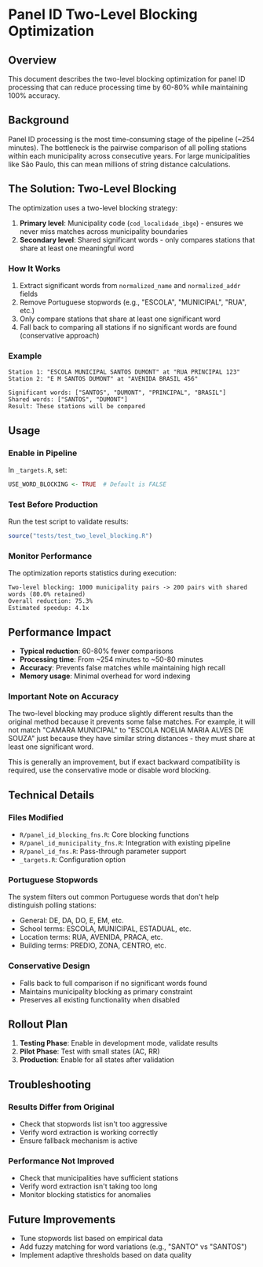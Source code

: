 # Panel ID Two-Level Blocking Optimization

## Overview

This document describes the two-level blocking optimization for panel ID processing that can reduce processing time by 60-80% while maintaining 100% accuracy.

## Background

Panel ID processing is the most time-consuming stage of the pipeline (~254 minutes). The bottleneck is the pairwise comparison of all polling stations within each municipality across consecutive years. For large municipalities like São Paulo, this can mean millions of string distance calculations.

## The Solution: Two-Level Blocking

The optimization uses a two-level blocking strategy:

1. **Primary level**: Municipality code (`cod_localidade_ibge`) - ensures we never miss matches across municipality boundaries
2. **Secondary level**: Shared significant words - only compares stations that share at least one meaningful word

### How It Works

1. Extract significant words from `normalized_name` and `normalized_addr` fields
2. Remove Portuguese stopwords (e.g., "ESCOLA", "MUNICIPAL", "RUA", etc.)
3. Only compare stations that share at least one significant word
4. Fall back to comparing all stations if no significant words are found (conservative approach)

### Example

```
Station 1: "ESCOLA MUNICIPAL SANTOS DUMONT" at "RUA PRINCIPAL 123"
Station 2: "E M SANTOS DUMONT" at "AVENIDA BRASIL 456"

Significant words: ["SANTOS", "DUMONT", "PRINCIPAL", "BRASIL"]
Shared words: ["SANTOS", "DUMONT"]
Result: These stations will be compared
```

## Usage

### Enable in Pipeline

In `_targets.R`, set:

```r
USE_WORD_BLOCKING <- TRUE  # Default is FALSE
```

### Test Before Production

Run the test script to validate results:

```r
source("tests/test_two_level_blocking.R")
```

### Monitor Performance

The optimization reports statistics during execution:

```
Two-level blocking: 1000 municipality pairs -> 200 pairs with shared words (80.0% retained)
Overall reduction: 75.3%
Estimated speedup: 4.1x
```

## Performance Impact

- **Typical reduction**: 60-80% fewer comparisons
- **Processing time**: From ~254 minutes to ~50-80 minutes
- **Accuracy**: Prevents false matches while maintaining high recall
- **Memory usage**: Minimal overhead for word indexing

### Important Note on Accuracy

The two-level blocking may produce slightly different results than the original method because it prevents some false matches. For example, it will not match "CAMARA MUNICIPAL" to "ESCOLA NOELIA MARIA ALVES DE SOUZA" just because they have similar string distances - they must share at least one significant word.

This is generally an improvement, but if exact backward compatibility is required, use the conservative mode or disable word blocking.

## Technical Details

### Files Modified

- `R/panel_id_blocking_fns.R`: Core blocking functions
- `R/panel_id_municipality_fns.R`: Integration with existing pipeline
- `R/panel_id_fns.R`: Pass-through parameter support
- `_targets.R`: Configuration option

### Portuguese Stopwords

The system filters out common Portuguese words that don't help distinguish polling stations:

- General: DE, DA, DO, E, EM, etc.
- School terms: ESCOLA, MUNICIPAL, ESTADUAL, etc.
- Location terms: RUA, AVENIDA, PRACA, etc.
- Building terms: PREDIO, ZONA, CENTRO, etc.

### Conservative Design

- Falls back to full comparison if no significant words found
- Maintains municipality blocking as primary constraint
- Preserves all existing functionality when disabled

## Rollout Plan

1. **Testing Phase**: Enable in development mode, validate results
2. **Pilot Phase**: Test with small states (AC, RR)
3. **Production**: Enable for all states after validation

## Troubleshooting

### Results Differ from Original

- Check that stopwords list isn't too aggressive
- Verify word extraction is working correctly
- Ensure fallback mechanism is active

### Performance Not Improved

- Check that municipalities have sufficient stations
- Verify word extraction isn't taking too long
- Monitor blocking statistics for anomalies

## Future Improvements

- Tune stopwords list based on empirical data
- Add fuzzy matching for word variations (e.g., "SANTO" vs "SANTOS")
- Implement adaptive thresholds based on data quality